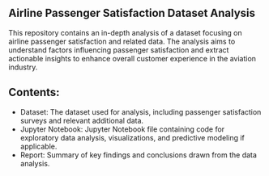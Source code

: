 ## Airline Passenger Satisfaction Dataset Analysis
This repository contains an in-depth analysis of a dataset focusing on airline passenger satisfaction and related data. 
The analysis aims to understand factors influencing passenger satisfaction and extract actionable insights to enhance overall customer experience in the aviation industry.

## Contents:
- Dataset: The dataset used for analysis, including passenger satisfaction surveys and relevant additional data.
- Jupyter Notebook: Jupyter Notebook file containing code for exploratory data analysis, visualizations, and predictive modeling if applicable.
- Report: Summary of key findings and conclusions drawn from the data analysis.
